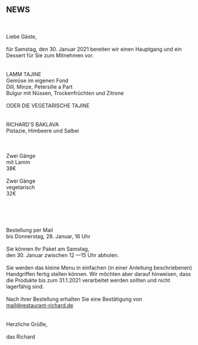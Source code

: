 ## NEWS

<br>
<br>
Liebe Gäste,<br>
<br>
für Samstag, den 30. Januar 2021 bereiten wir einen Hauptgang und ein Dessert für Sie zum Mitnehmen vor.<br>
<br>
<br>
LAMM TAJINE<br>
Gemüse im eigenen Fond <br>
Dill, Minze, Petersilie a Part<br>
Bulgur mit Nüssen, Trockenfrüchten und Zitrone <br>
<br>
ODER DIE VEGETARISCHE TAJINE<br>
<br>
<br>
RICHARD'S BAKLAVA <br>
Pistazie, Himbeere und Salbei <br>
 <br>
<br>
<br>
Zwei Gänge<br>
mit Lamm<br>
38€ <br>
<br>
Zwei Gänge<br>
vegetarisch <br>
32€<br>
<br>
 <br>
<br>
<br>

Bestellung per Mail<br>
bis Donnerstag, 28. Januar, 16 Uhr<br>
<br>
Sie können Ihr Paket am Samstag,<br>
den 30. Januar zwischen 12 —15 Uhr abholen.<br>
<br>
Sie werden das kleine Menu in einfachen (in einer Anleitung beschriebenen) Handgriffen fertig stellen können. Wir möchten aber darauf hinweisen, dass die Produkte bis zum 31.1.2021 verarbeitet werden sollten und nicht lagerfähig sind.<br>
<br>
Nach ihrer Bestellung erhalten Sie eine Bestätigung von<br>
mail@restaurant-richard.de<br>
 <br>
<br>
Herzliche Grüße,<br>
<br>
das Richard<br>
<br>
<br>



<br>
<br>
<br>
